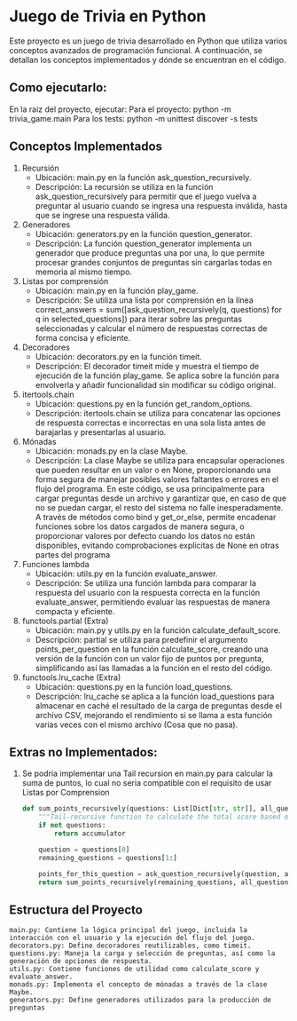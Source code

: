 # Juego de Trivia en Python
Este proyecto es un juego de trivia desarrollado en Python que utiliza varios conceptos avanzados de programación funcional. A continuación, se detallan los conceptos implementados y dónde se encuentran en el código.

## Como ejecutarlo:
En la raiz del proyecto, ejecutar: 
    Para el proyecto: python -m trivia_game.main
    Para los tests: python -m unittest discover -s tests

## Conceptos Implementados
1. Recursión
    * Ubicación: main.py en la función ask_question_recursively.
    * Descripción: La recursión se utiliza en la función ask_question_recursively para permitir que el juego vuelva a preguntar al usuario cuando se ingresa una respuesta inválida, hasta que se ingrese una respuesta válida.
2. Generadores
    * Ubicación: generators.py en la función question_generator.
    * Descripción: La función question_generator implementa un generador que produce preguntas una por una, lo que permite procesar grandes conjuntos de preguntas sin cargarlas todas en memoria al mismo tiempo.
3. Listas por comprensión
    * Ubicación: main.py en la función play_game.
    * Descripción: Se utiliza una lista por comprensión en la línea correct_answers = sum([ask_question_recursively(q, questions) for q in selected_questions]) para iterar sobre las preguntas seleccionadas y calcular el número de respuestas correctas de forma concisa y eficiente.
4. Decoradores
    * Ubicación: decorators.py en la función timeit.
    * Descripción: El decorador timeit mide y muestra el tiempo de ejecución de la función play_game. Se aplica sobre la función para envolverla y añadir funcionalidad sin modificar su código original.
5. itertools.chain
    * Ubicación: questions.py en la función get_random_options.
    * Descripción: itertools.chain se utiliza para concatenar las opciones de respuesta correctas e incorrectas en una sola lista antes de barajarlas y presentarlas al usuario.
6. Mónadas
    * Ubicación: monads.py en la clase Maybe.
    * Descripción: La clase Maybe se utiliza para encapsular operaciones que pueden resultar en un valor o en None, proporcionando una forma segura de manejar posibles valores faltantes o errores en el flujo del programa. En este código, se usa principalmente para cargar preguntas desde un archivo y garantizar que, en caso de que no se puedan cargar, el resto del sistema no falle inesperadamente. A través de métodos como bind y get_or_else, permite encadenar funciones sobre los datos cargados de manera segura, o proporcionar valores por defecto cuando los datos no están disponibles, evitando comprobaciones explícitas de None en otras partes del programa
7. Funciones lambda
    * Ubicación: utils.py en la función evaluate_answer.
    * Descripción: Se utiliza una función lambda para comparar la respuesta del usuario con la respuesta correcta en la función evaluate_answer, permitiendo evaluar las respuestas de manera compacta y eficiente.
8. functools.partial (Extra)
    * Ubicación: main.py y utils.py en la función calculate_default_score.
    * Descripción: partial se utiliza para predefinir el argumento points_per_question en la función calculate_score, creando una versión de la función con un valor fijo de puntos por pregunta, simplificando así las llamadas a la función en el resto del código.
9. functools.lru_cache (Extra)
    * Ubicación: questions.py en la función load_questions.
    * Descripción: lru_cache se aplica a la función load_questions para almacenar en caché el resultado de la carga de preguntas desde el archivo CSV, mejorando el rendimiento si se llama a esta función varias veces con el mismo archivo (Cosa que no pasa).

## Extras no Implementados:
1. Se podria implementar una Tail recursion en main.py para calcular la suma de puntos, lo cual no seria compatible con el requisito de usar Listas por Comprension
    ```python
    def sum_points_recursively(questions: List[Dict[str, str]], all_questions: List[Dict[str, str]], accumulator: int = 0) -> int:
        """Tail-recursive function to calculate the total score based on correct answers."""
        if not questions:
            return accumulator

        question = questions[0]
        remaining_questions = questions[1:]

        points_for_this_question = ask_question_recursively(question, all_questions)
        return sum_points_recursively(remaining_questions, all_questions, accumulator + points_for_this_question)


## Estructura del Proyecto
    main.py: Contiene la lógica principal del juego, incluida la interacción con el usuario y la ejecución del flujo del juego.
    decorators.py: Define decoradores reutilizables, como timeit.
    questions.py: Maneja la carga y selección de preguntas, así como la generación de opciones de respuesta.
    utils.py: Contiene funciones de utilidad como calculate_score y evaluate_answer.
    monads.py: Implementa el concepto de mónadas a través de la clase Maybe.
    generators.py: Define generadores utilizados para la producción de preguntas